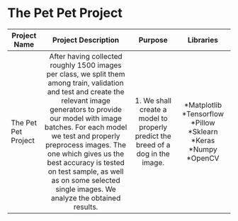 #   The Pet Pet Project <br>
| **Project Name** 	| **Project Description** 	| **Purpose** 	| **Libraries** 	|
|---	|:---:	|:---:	|:---:	|
| The Pet Pet  Project 	| After having collected roughly 1500 images per class, we split them among train, validation and test and create the relevant image generators to  provide  our model with image batches. For each model we test and properly preprocess images. The one which gives us the best accuracy is tested on test sample, as well as on some selected single images. We analyze the obtained results. 	| 1. We shall create a model to properly predict the breed of a dog  in the image. 	| *Matplotlib *Tensorflow *Pillow *Sklearn *Keras *Numpy *OpenCV 	|



